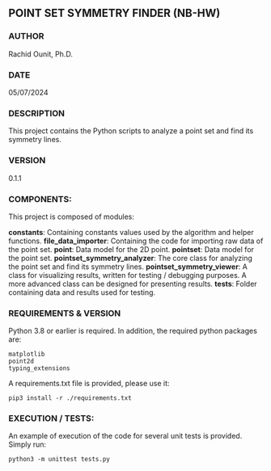 ## POINT SET SYMMETRY FINDER (NB-HW)

### AUTHOR
Rachid Ounit, Ph.D.

### DATE
05/07/2024

### DESCRIPTION
This project contains the Python scripts to analyze a point set and find
its symmetry lines.

### VERSION
0.1.1

### COMPONENTS:
This project is composed of modules:

**constants**: Containing constants values used by the algorithm and helper functions.
**file_data_importer**: Containing the code for importing raw data of the point set.
**point**: Data model for the 2D point.
**pointset**: Data model for the point set.
**pointset_symmetry_analyzer**: The core class for analyzing the point set and find its
symmetry lines.
**pointset_symmetry_viewer**: A class for visualizing results, written for
testing / debugging purposes. A more advanced class can be designed for presenting 
results.
**tests**: Folder containing data and results used for testing.

### REQUIREMENTS & VERSION
Python 3.8 or earlier is required. In addition, the required python packages are:
```
matplotlib
point2d
typing_extensions
```
A requirements.txt file is provided, please use it:
```
pip3 install -r ./requirements.txt
```

### EXECUTION / TESTS: 
An example of execution of the code for several unit tests is provided. Simply run:
```
python3 -m unittest tests.py
```
